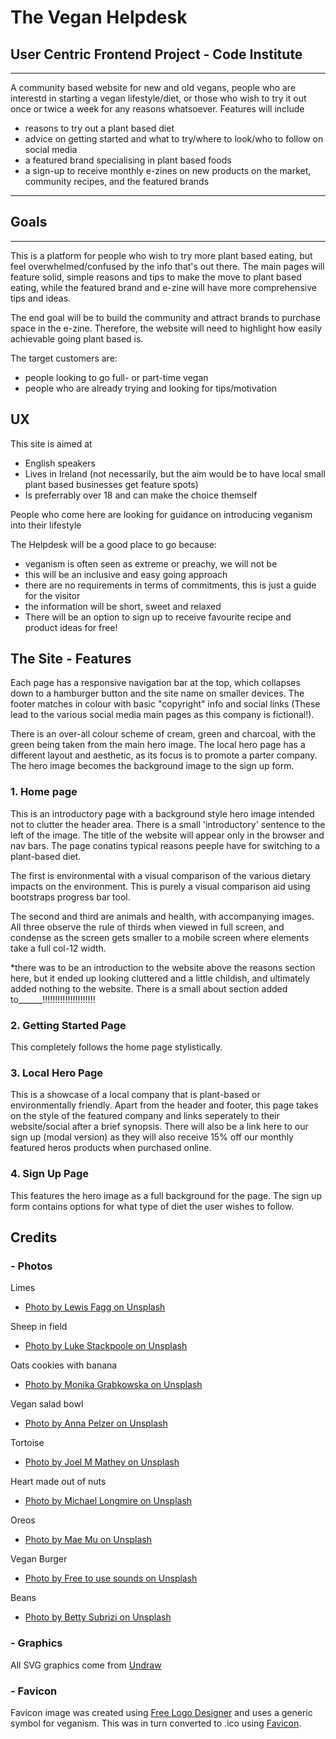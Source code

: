 # The Vegan Helpdesk
## User Centric Frontend Project - Code Institute
---
A community based website for new and old vegans, people who are interestd in starting a vegan lifestyle/diet, or those who wish to try it out once or twice a week for any reasons whatsoever. Features will include
- reasons to try out a plant based diet
- advice on getting started and what to try/where to look/who to follow on social media
- a featured brand specialising in plant based foods
- a sign-up to receive monthly e-zines on new products on the market, community recipes, and the featured brands

---
## Goals
---
This is a platform for people who wish to try more plant based eating, but feel overwhelmed/confused by the info that's out there. The main pages will feature solid, simple reasons and tips to make the move to plant based eating, while the featured brand and e-zine will have more comprehensive tips and ideas.

The end goal will be to build the community and attract brands to purchase space in the e-zine. Therefore, the website will need to highlight how easily achievable going plant based is.

The target customers are:
- people looking to go full- or part-time vegan
- people who are already trying and looking for tips/motivation


## UX

This site is aimed at
- English speakers
- Lives in Ireland (not necessarily, but the aim would be to have local small plant based businesses get feature spots)
- Is preferrably over 18 and can make the choice themself

People who come here are looking for guidance on introducing veganism into their lifestyle

The Helpdesk will be a good place to go because:
- veganism is often seen as extreme or preachy, we will not be
- this will be an inclusive and easy going approach
- there are no requirements in terms of commitments, this is just a guide for the visitor
- the information will be short, sweet and relaxed
- There will be an option to sign up to receive favourite recipe and product ideas for free!


## The Site - Features

Each page has a responsive navigation bar at the top, which collapses down to a hamburger button and the site name on smaller devices. The footer matches in colour with basic "copyright" info and social links (These lead to the various social media main pages as this company is fictional!).

There is an over-all colour scheme of cream, green and charcoal, with the green being taken from the main hero image. The local hero page has a different layout and aesthetic, as its focus is to promote a parter company. The hero image becomes the background image to the sign up form.

### 1. Home page

This is an introductory page with a background style hero image intended not to clutter the header area. There is a small 'introductory' sentence to the left of the image. The title of the website will appear only in the browser and nav bars. The page conatins typical reasons peeple have for switching to a plant-based diet.

The first is environmental with a visual comparison of the various dietary impacts on the environment. This is purely a visual comparison aid using bootstraps progress bar tool. 

The second and third are animals and health, with accompanying images. All three observe the rule of thirds when viewed in full screen, and condense as the screen gets smaller to a mobile screen where elements take a full col-12 width.

*there was to be an introduction to the website above the reasons section here, but it ended up looking cluttered and a little childish, and ultimately added nothing to the website. There is a small about section added to______!!!!!!!!!!!!!!!!!!!!!

### 2. Getting Started Page

This completely follows the home page stylistically. 

### 3. Local Hero Page

This is a showcase of a local company that is plant-based or environmentally friendly. Apart from the header and footer, this page takes on the style of the featured company and links seperately to their website/social after a brief synopsis. There will also be a link here to our sign up (modal version) as they will also receive 15% off our monthly featured heros products when purchased online.

### 4. Sign Up Page

This features the hero image as a full background for the page. The sign up form contains options for what type of diet the user wishes to follow.

## Credits

### - Photos
Limes
- [Photo by Lewis Fagg on Unsplash](https://unsplash.com/photos/nauk28dN79s)

Sheep in field
- [Photo by Luke Stackpoole on Unsplash](https://unsplash.com/photos/sfB_Nw9sggw)

Oats cookies with banana
- [Photo by Monika Grabkowska on Unsplash](https://unsplash.com/photos/7zT-RtY7MxE)

Vegan salad bowl
- [Photo by Anna Pelzer on Unsplash](https://unsplash.com/photos/IGfIGP5ONV0)

Tortoise 
- [Photo by Joel M Mathey on Unsplash](https://unsplash.com/photos/qC_b3XPPUjo)

Heart made out of nuts
- [Photo by Michael Longmire on Unsplash](https://unsplash.com/photos/Y5nVEThyBxQ)

Oreos
- [Photo by Mae Mu on Unsplash](https://unsplash.com/s/photos/oreos)

Vegan Burger
- [Photo by Free to use sounds on Unsplash](https://unsplash.com/photos/q0vYaAcfulM)

Beans
- [Photo by Betty Subrizi on Unsplash](https://unsplash.com/photos/3OqOUrJBgZU)



### - Graphics

All SVG graphics come from [Undraw](https://undraw.co/)

### - Favicon 

Favicon image was created using [Free Logo Designer](https://www.freelogodesign.org/) and uses a generic symbol for veganism. This was in turn converted to .ico using [Favicon](https://www.favicon.cc/?).

